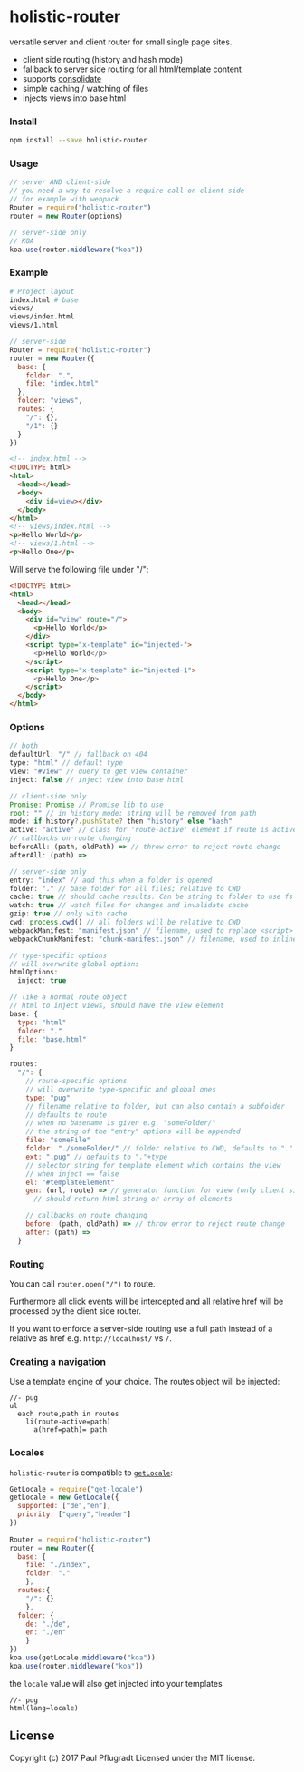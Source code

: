 # holistic-router

versatile server and client router for small single page sites.

- client side routing (history and hash mode)
- fallback to server side routing for all html/template content
- supports [consolidate](https://github.com/tj/consolidate.js/)
- simple caching / watching of files
- injects views into base html

### Install

```sh
npm install --save holistic-router
```

### Usage

```js
// server AND client-side
// you need a way to resolve a require call on client-side
// for example with webpack
Router = require("holistic-router")
router = new Router(options)

// server-side only
// KOA
koa.use(router.middleware("koa"))
```

### Example
```sh
# Project layout
index.html # base
views/
views/index.html
views/1.html
```
```js
// server-side
Router = require("holistic-router")
router = new Router({
  base: {
    folder: ".",
    file: "index.html"
  },
  folder: "views",
  routes: {
    "/": {},
    "/1": {}
  }
})
```
```html
<!-- index.html -->
<!DOCTYPE html>
<html>
  <head></head>
  <body>
    <div id=view></div>
  </body>
</html>
<!-- views/index.html -->
<p>Hello World</p>
<!-- views/1.html -->
<p>Hello One</p>
```
Will serve the following file under "/":
```html
<!DOCTYPE html>
<html>
  <head></head>
  <body>
    <div id="view" route="/">
      <p>Hello World</p>
    </div>
    <script type="x-template" id="injected-">
      <p>Hello World</p>
    </script>
    <script type="x-template" id="injected-1">
      <p>Hello One</p>
    </script>
  </body>
</html>
```

### Options
```js
// both
defaultUrl: "/" // fallback on 404
type: "html" // default type
view: "#view" // query to get view container
inject: false // inject view into base html

// client-side only
Promise: Promise // Promise lib to use
root: "" // in history mode: string will be removed from path
mode: if history?.pushState? then "history" else "hash" 
active: "active" // class for 'route-active' element if route is active
// callbacks on route changing
beforeAll: (path, oldPath) => // throw error to reject route change
afterAll: (path) =>

// server-side only
entry: "index" // add this when a folder is opened
folder: "." // base folder for all files; relative to CWD
cache: true // should cache results. Can be string to folder to use fs cache
watch: true // watch files for changes and invalidate cache
gzip: true // only with cache
cwd: process.cwd() // all folders will be relative to CWD
webpackManifest: "manifest.json" // filename, used to replace <script> href with webpack hashed names
webpackChunkManifest: "chunk-manifest.json" // filename, used to inline webpack chunk manifest

// type-specific options
// will overwrite global options
htmlOptions:
  inject: true

// like a normal route object
// html to inject views, should have the view element
base: {
  type: "html"
  folder: "."
  file: "base.html"
}

routes:
  "/": {
    // route-specific options
    // will overwrite type-specific and global ones
    type: "pug"
    // filename relative to folder, but can also contain a subfolder
    // defaults to route
    // when no basename is given e.g. "someFolder/"
    // the string of the "entry" options will be appended
    file: "someFile" 
    folder: "./someFolder/" // folder relative to CWD, defaults to "."
    ext: ".pug" // defaults to "."+type
    // selector string for template element which contains the view
    // when inject == false
    el: "#templateElement" 
    gen: (url, route) => // generator function for view (only client side)
      // should return html string or array of elements

    // callbacks on route changing
    before: (path, oldPath) => // throw error to reject route change
    after: (path) =>
  }
```
### Routing

You can call `router.open("/")` to route. 

Furthermore all click events will be intercepted and all relative href will be processed by the client side router.

If you want to enforce a server-side routing use a full path instead of a relative as href e.g. `http://localhost/` vs `/`.

### Creating a navigation
Use a template engine of your choice.
The routes object will be injected:
```pug
//- pug
ul
  each route,path in routes
    li(route-active=path)
      a(href=path)= path
```

### Locales

`holistic-router` is compatible to [`getLocale`](https://github.com/paulpflug/getLocale):
```js
GetLocale = require("get-locale")
getLocale = new GetLocale({
  supported: ["de","en"],
  priority: ["query","header"]
})
  
Router = require("holistic-router")
router = new Router({
  base: {
    file: "./index",
    folder: "."
    }, 
  routes:{
    "/": {}
    },
  folder: {
    de: "./de",
    en: "./en"
    }
})
koa.use(getLocale.middleware("koa"))
koa.use(router.middleware("koa"))
```
the `locale` value will also get injected into your templates
```pug
//- pug
html(lang=locale)
```


## License
Copyright (c) 2017 Paul Pflugradt
Licensed under the MIT license.
